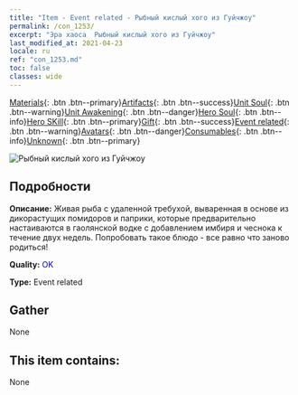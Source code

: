 ```yaml
---
title: "Item - Event related - Рыбный кислый хого из Гуйчжоу"
permalink: /con_1253/
excerpt: "Эра хаоса  Рыбный кислый хого из Гуйчжоу"
last_modified_at: 2021-04-23
locale: ru
ref: "con_1253.md"
toc: false
classes: wide
---
```

 [Materials](/ItemsRU/){: .btn .btn--primary}[Artifacts](/ItemsRU/Artifacts/){: .btn .btn--success}[Unit Soul](/ItemsRU/UnitSoul/){: .btn .btn--warning}[Unit Awakening](/ItemsRU/UnitAwakening/){: .btn .btn--danger}[Hero Soul](/ItemsRU/HeroSoul/){: .btn .btn--info}[Hero SKill](/ItemsRU/HeroSkill/){: .btn .btn--primary}[Gift](/ItemsRU/Gift/){: .btn .btn--success}[Event related](/ItemsRU/Events/){: .btn .btn--warning}[Avatars](/ItemsRU/Avatars/){: .btn .btn--danger}[Consumables](/ItemsRU/Consumables/){: .btn .btn--info}[Unknown](/ItemsRU/Unknown/){: .btn .btn--primary}

 ![Рыбный кислый хого из Гуйчжоу](/images/t/i_81533331.png)

## Подробности
 **Описание:** Живая рыба с удаленной требухой, вываренная в основе из дикорастущих помидоров и паприки, которые предварительно настаиваются в гаолянской водке с добавлением имбиря и чеснока к течение двух недель. Попробовать такое блюдо - все равно что заново родиться!

 **Quality:** <span style="color: #0000CD">OK</span>

 **Type:** Event related

## Gather

  None

## This item contains:

  None

